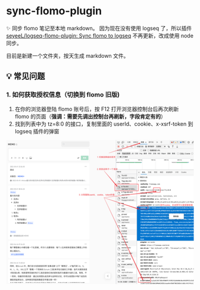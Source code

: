 # sync-flomo-plugin

✨ 同步 flomo 笔记至本地 markdown。
因为现在没有使用 logseq 了，所以插件 [seyeeL/logseq-flomo-plugin: Sync flomo to logseq](https://github.com/seyeeL/logseq-flomo-plugin) 不再更新，改成使用 node 同步。

目前是新建一个文件夹，按天生成 markdown 文件。

## 💡 常见问题

### 1. 如何获取授权信息（切换到 flomo 旧版)

1. 在你的浏览器登陆 flomo 账号后，按 F12 打开浏览器控制台后再次刷新 flomo 的页面（**强调：需要先调出控制台再刷新，字段肯定有的**）
2. 找到列表中为 tz=8:0 的接口，复制里面的 userId、cookie、x-xsrf-token 到 logseq 插件的弹窗

![image](assets/getCookie.png)
